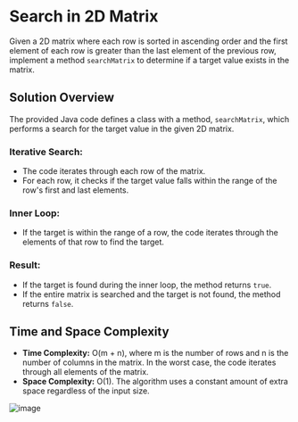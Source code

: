 # Search in 2D Matrix

Given a 2D matrix where each row is sorted in ascending order and the first element of each row is greater than the last element of the previous row, implement a method `searchMatrix` to determine if a target value exists in the matrix.

## Solution Overview

The provided Java code defines a class with a method, `searchMatrix`, which performs a search for the target value in the given 2D matrix.

### Iterative Search:

- The code iterates through each row of the matrix.
- For each row, it checks if the target value falls within the range of the row's first and last elements.

### Inner Loop:

- If the target is within the range of a row, the code iterates through the elements of that row to find the target.

### Result:

- If the target is found during the inner loop, the method returns `true`.
- If the entire matrix is searched and the target is not found, the method returns `false`.

## Time and Space Complexity

- **Time Complexity:** O(m + n), where m is the number of rows and n is the number of columns in the matrix. In the worst case, the code iterates through all elements of the matrix.
- **Space Complexity:** O(1). The algorithm uses a constant amount of extra space regardless of the input size.

![image](https://github.com/shwetasugure/LeetCode/assets/107701519/1e4c62c7-500d-4983-ba07-b0ff95728347)

